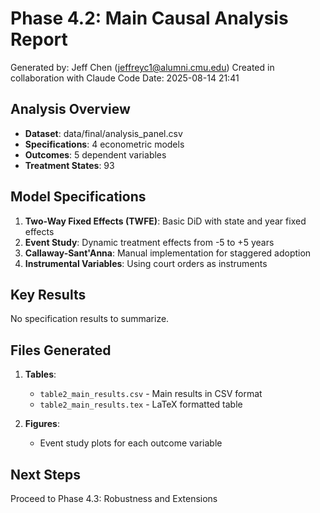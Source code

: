 # Phase 4.2: Main Causal Analysis Report

Generated by: Jeff Chen (jeffreyc1@alumni.cmu.edu)
Created in collaboration with Claude Code
Date: 2025-08-14 21:41

## Analysis Overview

- **Dataset**: data/final/analysis_panel.csv
- **Specifications**: 4 econometric models
- **Outcomes**: 5 dependent variables
- **Treatment States**: 93

## Model Specifications

1. **Two-Way Fixed Effects (TWFE)**: Basic DiD with state and year fixed effects
2. **Event Study**: Dynamic treatment effects from -5 to +5 years
3. **Callaway-Sant'Anna**: Manual implementation for staggered adoption
4. **Instrumental Variables**: Using court orders as instruments

## Key Results

No specification results to summarize.

## Files Generated

1. **Tables**:
   - `table2_main_results.csv` - Main results in CSV format
   - `table2_main_results.tex` - LaTeX formatted table

2. **Figures**:
   - Event study plots for each outcome variable

## Next Steps

Proceed to Phase 4.3: Robustness and Extensions
